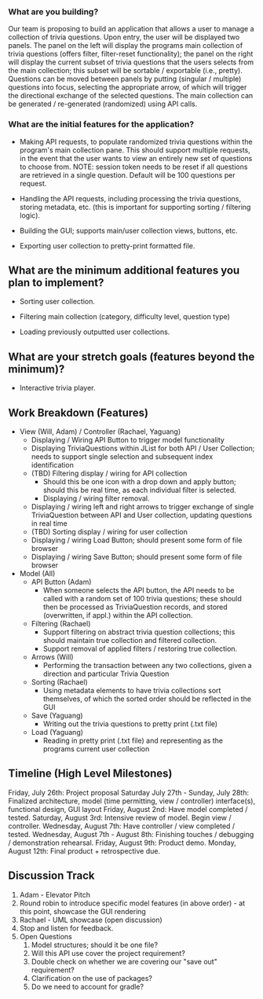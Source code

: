 ### What are you building?

Our team is proposing to build an application that allows a user to manage a collection of trivia questions. Upon entry, the user will be displayed two panels. The panel on the left will display the programs main collection of trivia questions (offers filter, filter-reset functionality); the panel on the right will display the current subset of trivia questions that the users selects from the main collection; this subset will be sortable / exportable (i.e., pretty). Questions can be moved between panels by putting (singular / multiple) questions into focus, selecting the appropriate arrow, of which will trigger the directional exchange of the selected questions. The main collection can be generated / re-generated (randomized) using API calls.

### What are the initial features for the application?

- Making API requests, to populate randomized trivia questions within the program's main collection pane. This should support multiple requests, in the event that the user wants to view an entirely new set of questions to choose from. NOTE: session token needs to be reset if all questions are retrieved in a single question. Default will be 100 questions per request.

- Handling the API requests, including processing the trivia questions, storing metadata, etc. (this is important for supporting sorting / filtering logic).

- Building the GUI; supports main/user collection views, buttons, etc.

- Exporting user collection to pretty-print formatted file.

## What are the minimum additional features you plan to implement?

- Sorting user collection.

- Filtering main collection (category, difficulty level, question type)

- Loading previously outputted user collections.

## What are your stretch goals (features beyond the minimum)?

- Interactive trivia player.

## Work Breakdown (Features)

- View (Will, Adam) / Controller (Rachael, Yaguang)
  - Displaying / Wiring API Button to trigger model functionality
  - Displaying TriviaQuestions within JList for both API / User Collection; needs to support single selection and subsequent index identification
  - (TBD) Filtering display / wiring for API collection
    - Should this be one icon with a drop down and apply button; should this be real time, as each individual filter is selected.
    - Displaying / wiring filter removal.
  - Displaying / wiring left and right arrows to trigger exchange of single TriviaQuestion between API and User collection, updating questions in real time
  - (TBD) Sorting display / wiring for user collection
  - Displaying / wiring Load Button; should present some form of file browser
  - Displaying / wiring Save Button; should present some form of file browser
- Model (All)
  - API Button (Adam)
    - When someone selects the API button, the API needs to be called with a random set of 100 trivia questions; these should then be processed as TriviaQuestion records, and stored (overwritten, if appl.) within the API collection.
  - Filtering (Rachael)
    - Support filtering on abstract trivia question collections; this should maintain true collection and filtered collection.
    - Support removal of applied filters / restoring true collection.
  - Arrows (Will)
    - Performing the transaction between any two collections, given a direction and particular Trivia Question
  - Sorting (Rachael)
    - Using metadata elements to have trivia collections sort themselves, of which the sorted order should be reflected in the GUI
  - Save (Yaguang)
    - Writing out the trivia questions to pretty print (.txt file)
  - Load (Yaguang)
    - Reading in pretty print (.txt file) and representing as the programs current user collection

## Timeline (High Level Milestones)

Friday, July 26th: Project proposal
Saturday July 27th - Sunday, July 28th: Finalized architecture, model (time permitting, view / controller) interface(s), functional design, GUI layout
Friday, August 2nd: Have model completed / tested.
Saturday, August 3rd: Intensive review of model. Begin view / controller.
Wednesday, August 7th: Have controller / view completed / tested.
Wednesday, August 7th - August 8th: Finishing touches / debugging / demonstration rehearsal.
Friday, August 9th: Product demo.
Monday, August 12th: Final product + retrospective due.

## Discussion Track

1. Adam - Elevator Pitch
2. Round robin to introduce specific model features (in above order) - at this point, showcase the GUI rendering
3. Rachael - UML showcase (open discussion)
4. Stop and listen for feedback.
5. Open Questions
   1. Model structures; should it be one file?
   2. Will this API use cover the project requirement?
   3. Double check on whether we are covering our "save out" requirement?
   4. Clarification on the use of packages?
   5. Do we need to account for gradle?